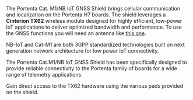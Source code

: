 <FeatureDescription>

The Portenta Cat. M1/NB IoT GNSS Shield brings cellular communication and localization on the Portenta H7 boards. The shield leverages a **Cinterion TX62** wireless module designed for highly efficient, low-power IoT applications to deliver optimized bandwidth and performance. To use the GNSS functions you will need an antenna like [this one](https://uk.farnell.com/siretta/echo19-0-1m-ufl-s-s-17/embedded-antenna-1-575ghz-ufl/dp/2717675?ost=echo19).

</FeatureDescription>

<FeatureList>
<Feature title="Low power global community" image="world-map">

NB-IoT and Cat-M1 are both 3GPP standardized technologies built on next generation network architecture for low power IoT connectivity.

</Feature>

<Feature title="Portenta Form Factor" image="mkr-form-factor">

The Portenta Cat.M1/NB IoT GNSS Shield has been specifically designed to provide reliable connectivity to the Portenta family of boards for a wide range of telemetry applications.

</Feature>

<Feature title="3GPP" image="hw-pin">

Gain direct access to the TX62 hardware using the various pads provided on the shield.

</Feature>

</FeatureList>

